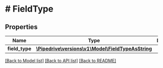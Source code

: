 # # FieldType

## Properties

Name | Type | Description | Notes
------------ | ------------- | ------------- | -------------
**field_type** | [**\Pipedrive\versions\v1\Model\FieldTypeAsString**](FieldTypeAsString.md) |  |

[[Back to Model list]](../../README.md#models) [[Back to API list]](../../README.md#endpoints) [[Back to README]](../../README.md)
